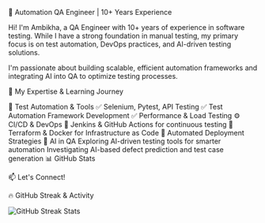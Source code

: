 🚀 Automation QA Engineer | 10+ Years Experience


Hi! I'm Ambikha, a QA Engineer with 10+ years of experience in software testing. While I have a strong foundation in manual testing, my primary focus is on test automation, DevOps practices, and AI-driven testing solutions.

I'm passionate about building scalable, efficient automation frameworks and integrating AI into QA to optimize testing processes.

🔧 My Expertise & Learning Journey

🚀 Test Automation & Tools
✅ Selenium, Pytest, API Testing
✅ Test Automation Framework Development
✅ Performance & Load Testing
⚙️ CI/CD & DevOps
🔹 Jenkins & GitHub Actions for continuous testing
🔹 Terraform & Docker for Infrastructure as Code
🔹 Automated Deployment Strategies
🤖 AI in QA
Exploring AI-driven testing tools for smarter automation
Investigating AI-based defect prediction and test case generation
📊 GitHub Stats



📫 Let's Connect!



🔥 GitHub Streak & Activity

<img src="https://github-readme-streak-stats.herokuapp.com/?user=AG-85&theme=tokyonight" alt="GitHub Streak Stats" />

